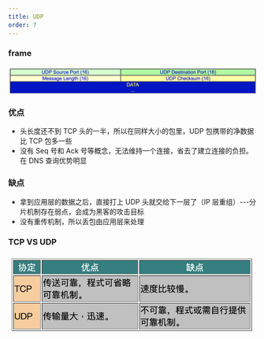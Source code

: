 ```yaml
---
title: UDP
order: 7
---
```


### frame

![](../assets/network/udpFrame.png)

### 优点

- 头长度还不到 TCP 头的一半，所以在同样大小的包里，UDP 包携带的净数据比 TCP 包多一些
- 没有 Seq 号和 Ack 号等概念，无法维持一个连接，省去了建立连接的负担。在 DNS 查询优势明显

### 缺点

- 拿到应用层的数据之后，直接打上 UDP 头就交给下一层了（IP 层重组）---分片机制存在弱点，会成为黑客的攻击目标
- 没有重传机制，所以丢包由应用层来处理

### TCP VS UDP

![](../assets/network/tcpAndUdpDiff.png)

